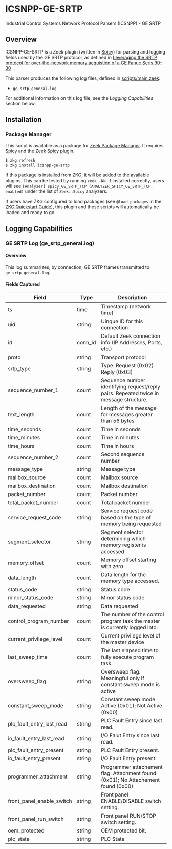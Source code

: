 # ICSNPP-GE-SRTP 

Industrial Control Systems Network Protocol Parsers (ICSNPP) - GE SRTP

## Overview

ICSNPP-GE-SRTP is a Zeek plugin (written in [Spicy](https://docs.zeek.org/projects/spicy/en/latest/)) for parsing and logging fields used by the GE SRTP protocol, as defined in [Leveraging the SRTP protocol for over-the-network memory acquistion of a GE Fanuc Seris 90-30](reference-docs/Leveraging%20the%20SRTP%20Protocol%20for%20Over-the-Network%20Memory%20Acquisition%20of%20a%20GE%20Fanuc%20Series%2090-30.pdf)

This parser produces the following log files, defined in [scripts/main.zeek](scripts/main.zeek):

* `ge_srtp_general.log`

For additional information on this log file, see the *Logging Capabilities* section below.

## Installation

### Package Manager

This script is available as a package for [Zeek Package Manager](https://docs.zeek.org/projects/package-manager/en/stable/index.html). It requires [Spicy](https://docs.zeek.org/projects/spicy/en/latest/) and the [Zeek Spicy plugin](https://docs.zeek.org/projects/spicy/en/latest/zeek.html).

```bash
$ zkg refresh
$ zkg install icsnpp-ge-srtp
```

If this package is installed from ZKG, it will be added to the available plugins. This can be tested by running `zeek -NN`. If installed correctly, users will see `[Analyzer] spicy_GE_SRTP_TCP (ANALYZER_SPICY_GE_SRTP_TCP, enabled)` under the list of `Zeek::Spicy` analyzers.

If users have ZKG configured to load packages (see `@load packages` in the [ZKG Quickstart Guide](https://docs.zeek.org/projects/package-manager/en/stable/quickstart.html)), this plugin and these scripts will automatically be loaded and ready to go.

## Logging Capabilities

### GE SRTP Log (ge_srtp_general.log)

#### Overview

This log summarizes, by connection, GE SRTP frames transmitted to `ge_srtp_general.log`.

#### Fields Captured

| Field                     | Type            | Description                                                                            |
| --------------------------|-----------------|----------------------------------------------------------------------------------------|
| ts                        | time            | Timestamp (network time)                                                               |
| uid                       | string          | Uinque ID for this connection                                                          |
| id                        | conn_id         | Default Zeek connection info (IP Addresses, Ports, etc.)                               |
| proto                     | string          | Transport protocol                                                                     |
| srtp_type                 | string          | Type: Request (0x02) Reply (0x03)                                                      |
| sequence_number_1         | count           | Sequence number identifying request/reply pairs.  Repeated twice in message structure. |
| text_length               | count           | Length of the message for messages greater than 56 bytes                               |
| time_seconds              | count           | Time in seconds                                                                        |
| time_minutes              | count           | Time in minutes                                                                        |
| time_hours                | count           | Time in hours                                                                          | 
| sequence_number_2         | count           | Second sequence number                                                                 |
| message_type              | string          | Message type                                                                           |
| mailbox_source            | count           | Mailbox source                                                                         |
| mailbox_destination       | count           | Mailbox destination                                                                    |
| packet_number             | count           | Packet number                                                                          |
| total_packet_number       | count           | Total packet number                                                                    |
| service_request_code      | string          | Service request code based on the type of memory being requested                       |
| segment_selector          | string          | Segment selector determining which memory register is accessed                         |
| memory_offset             | count           | Memory offset starting with zero                                                       |
| data_length               | count           | Data length for the memory type accessed.                                              |
| status_code               | string          | Status code                                                                            |
| minor_status_code         | string          | Minor status code                                                                      |
| data_requested            | string          | Data requested                                                                         |
| control_program_number    | count           | The number of the control program task the master is currently logged into.            |
| current_privilege_level   | count           | Current privilege level of the master device                                           |
| last_sweep_time           | count           | The last elapsed time to fully execute program task.                                   |
| oversweep_flag            | string          | Oversweep flag.  Meaningful only if constant sweep mode is active                      |
| constant_sweep_mode       | string          | Constant sweep mode. Active (0x01); Not Active (0x00)                                  |
| plc_fault_entry_last_read | string          | PLC Fault Entry since last read.                                                       |
| io_fault_entry_last_read  | string          | I/O Falut Entry since last read.                                                       |
| plc_fault_entry_present   | string          | PLC Fault Entry present.                                                               |
| io_fault_entry_present    | string          | I/O Fault Entry present.                                                               |
| programmer_attachment     | string          | Programmer attachement flag.  Attachment found (0x01); No Attachement found (0x00)     |
| front_panel_enable_switch | string          | Front panel ENABLE/DISABLE switch setting.                                             |
| front_panel_run_switch    | string          | Front panel RUN/STOP switch setting.                                                   |
| oem_protected             | string          | OEM protected bit.                                                                     |
| plc_state                 | string          | PLC State                                                                              |



